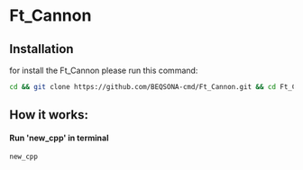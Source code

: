 # Ft_Cannon

## Installation

for install the Ft_Cannon please run this command:
```bash
cd && git clone https://github.com/BEQSONA-cmd/Ft_Cannon.git && cd Ft_Cannon && sh install.sh
```
## How it works: 
#### Run 'new_cpp' in terminal
```bash
new_cpp
```
